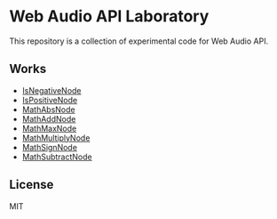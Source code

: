 # Web Audio API Laboratory

This repository is a collection of experimental code for Web Audio API.

## Works

  - [IsNegativeNode](IsNegativeNode)
  - [IsPositiveNode](IsPositiveNode)
  - [MathAbsNode](MathAbsNode)
  - [MathAddNode](MathAddNode)
  - [MathMaxNode](MathMaxNode)
  - [MathMultiplyNode](MathMultiplyNode)
  - [MathSignNode](MathSignNode)
  - [MathSubtractNode](MathSubtractNode)

## License
MIT
